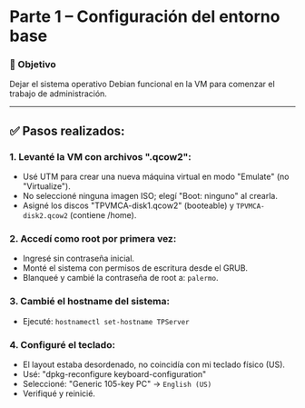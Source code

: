 # Parte 1 – Configuración del entorno base

### 🎯 Objetivo
Dejar el sistema operativo Debian funcional en la VM para comenzar el trabajo de administración.

---

## ✅ Pasos realizados:

### 1. Levanté la VM con archivos ".qcow2":
- Usé UTM para crear una nueva máquina virtual en modo "Emulate" (no "Virtualize").
- No seleccioné ninguna imagen ISO; elegí "Boot: ninguno" al crearla.
- Asigné los discos "TPVMCA-disk1.qcow2" (booteable) y `TPVMCA-disk2.qcow2` (contiene /home).

### 2. Accedí como root por primera vez:
- Ingresé sin contraseña inicial.
- Monté el sistema con permisos de escritura desde el GRUB.
- Blanqueé y cambié la contraseña de root a: `palermo`.

### 3. Cambié el hostname del sistema:
- Ejecuté: `hostnamectl set-hostname TPServer`

### 4. Configuré el teclado:
- El layout estaba desordenado, no coincidía con mi teclado físico (US).
- Usé: "dpkg-reconfigure keyboard-configuration"
- Seleccioné: "Generic 105-key PC" → `English (US)`
- Verifiqué y reinicié.


